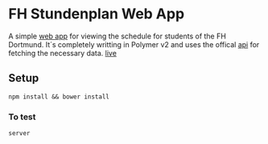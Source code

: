 # FH Stundenplan Web App

A simple [web app](https://fh-stundenplan.online/) for viewing the schedule for students of the FH Dortmund. 
It´s completely writting in Polymer v2 and uses the 
offical [api](http://www.fh-dortmund.de/de/fb/4/lehre/stundenplaene.php) for fetching the necessary data.
[live](https://fh-stundenplan.online)    
  

## Setup
```
npm install && bower install
```

### To test
``` 
server 
```
